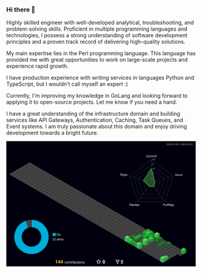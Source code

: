 ### Hi there 👋

Highly skilled engineer with well-developed analytical, troubleshooting, and problem-solving skills. Proficient in multiple programming languages and technologies, I possess a strong understanding of software development principles and a proven track record of delivering high-quality solutions.

My main expertise lies in the Perl programming language. This language has provided me with great opportunities to work on large-scale projects and experience rapid growth.

I have production experience with writing services in languages Python and TypeScript, but I wouldn't call myself an expert :)

Currently, I'm improving my knowledge in GoLang and looking forward to applying it to open-source projects. Let me know if you need a hand.

I have a great understanding of the infrastructure domain and building services like API Gateways, Authentication, Caching, Task Queues, and Event systems. I am truly passionate about this domain and enjoy driving development towards a bright future.


![](./profile-3d-contrib/profile-night-green.svg)

<!--
**ksysoev/ksysoev** is a ✨ _special_ ✨ repository because its `README.md` (this file) appears on your GitHub profile.

Here are some ideas to get you started:

- 🔭 I’m currently working on ...
- 🌱 I’m currently learning ...
- 👯 I’m looking to collaborate on ...
- 🤔 I’m looking for help with ...
- 💬 Ask me about ...
- 📫 How to reach me: ...
- 😄 Pronouns: ...
- ⚡ Fun fact: ...
-->
